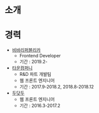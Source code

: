 # 소개
# 경력
* [비바리퍼블리카](https://toss.im)
    - Frontend Developer
    - 기간 : 2019.2-
* [타운컴퍼니](https://fb.com/towncompany)
    - R&D 파트 개발팀
    - 웹 프론트 엔지니어
    - 기간 : 2017.9-2018.2, 2018.8-2018.12
* [두닷두](http://www.dodotdo.com)
    - 웹 프론트 엔지니어
    - 기간 : 2016.3-2017.2

